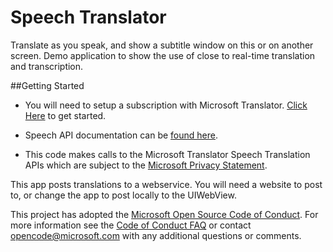 # Speech Translator
Translate as you speak, and show a subtitle window on this or on another screen.
Demo application to show the use of close to real-time translation and transcription.

##Getting Started
- You will need to setup a subscription with Microsoft Translator. [Click Here](https://www.microsoft.com/en-us/translator/default.aspx) to get started.

- Speech API documentation can be [found here](https://docs.microsofttranslator.com/).

- This code makes calls to the Microsoft Translator Speech Translation APIs which are subject to the [Microsoft Privacy Statement](https://go.microsoft.com/fwlink/?LinkId=521839).

This app posts translations to a webservice. You will need a website to post to, or change the app to post locally to the UIWebView.

This project has adopted the [Microsoft Open Source Code of Conduct](https://opensource.microsoft.com/codeofconduct/).
For more information see the [Code of Conduct FAQ](https://opensource.microsoft.com/codeofconduct/faq/) or contact [opencode@microsoft.com](mailto:opencode@microsoft.com) with any additional questions or comments.
